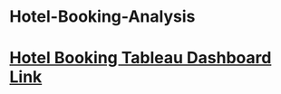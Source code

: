 # Hotel-Booking-Analysis
# <a href="https://public.tableau.com/app/profile/bhaskar.kumar5658/viz/HotelBookingDashboard_16774308027600/Dashboard1?publish=yes"> Hotel Booking Tableau Dashboard Link </a>
